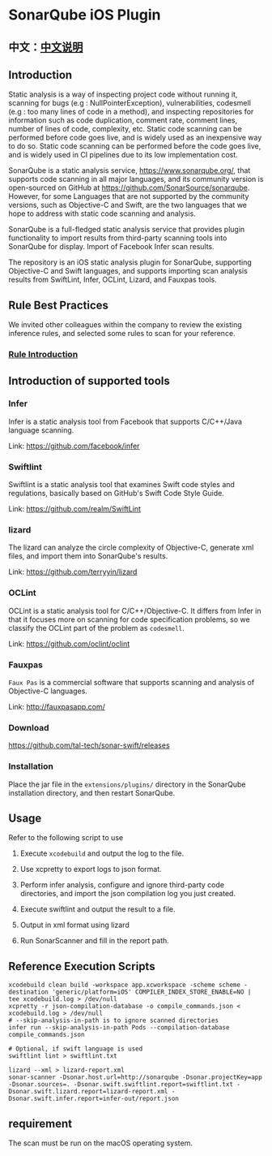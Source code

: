 # SonarQube iOS Plugin

## 中文：[中文说明](./README_zh.md)

## Introduction
Static analysis is a way of inspecting project code without running it, scanning for bugs (e.g : NullPointerException), vulnerabilities, codesmell (e.g : too many lines of code in a method), and inspecting repositories for information such as code duplication, comment rate, comment lines, number of lines of code, complexity, etc. Static code scanning can be performed before code goes live, and is widely used as an inexpensive way to do so. Static code scanning can be performed before the code goes live, and is widely used in CI pipelines due to its low implementation cost.

SonarQube is a static analysis service, https://www.sonarqube.org/, that supports code scanning in all major languages, and its community version is open-sourced on GitHub at https://github.com/SonarSource/sonarqube. However, for some Languages that are not supported by the community versions, such as Objective-C and Swift, are the two languages that we hope to address with static code scanning and analysis.

SonarQube is a full-fledged static analysis service that provides plugin functionality to import results from third-party scanning tools into SonarQube for display. Import of Facebook Infer scan results.

The repository is an iOS static analysis plugin for SonarQube, supporting Objective-C and Swift languages, and supports importing scan analysis results from SwiftLint, Infer, OCLint, Lizard, and Fauxpas tools.

## Rule Best Practices
We invited other colleagues within the company to review the existing inference rules, and selected some rules to scan for your reference.
### [Rule Introduction](docs/rule.md)

## Introduction of supported tools
### Infer
Infer is a static analysis tool from Facebook that supports C/C++/Java language scanning.

Link: https://github.com/facebook/infer

### Swiftlint
Swiftlint is a static analysis tool that examines Swift code styles and regulations, basically based on GitHub's Swift Code Style Guide.

Link: https://github.com/realm/SwiftLint

### lizard
The lizard can analyze the circle complexity of Objective-C, generate xml files, and import them into SonarQube's results.

Link: https://github.com/terryyin/lizard

### OCLint
OCLint is a static analysis tool for C/C++/Objective-C. It differs from Infer in that it focuses more on scanning for code specification problems, so we classify the OCLint part of the problem as `codesmell`.

Link: https://github.com/oclint/oclint

### Fauxpas
`Faux Pas` is a commercial software that supports scanning and analysis of Objective-C languages.

Link: http://fauxpasapp.com/

### Download
https://github.com/tal-tech/sonar-swift/releases

### Installation
Place the jar file in the `extensions/plugins/` directory in the SonarQube installation directory, and then restart SonarQube.

## Usage
Refer to the following script to use

1. Execute `xcodebuild` and output the log to the file.

2. Use xcpretty to export logs to json format.

3. Perform infer analysis, configure and ignore third-party code directories, and import the json compilation log you just created.

4. Execute swiftlint and output the result to a file.

5. Output in xml format using lizard

6. Run SonarScanner and fill in the report path.

## Reference Execution Scripts

```shell
xcodebuild clean build -workspace app.xcworkspace -scheme scheme -destination 'generic/platform=iOS' COMPILER_INDEX_STORE_ENABLE=NO | tee xcodebuild.log > /dev/null
xcpretty -r json-compilation-database -o compile_commands.json < xcodebuild.log > /dev/null
# --skip-analysis-in-path is to ignore scanned directories
infer run --skip-analysis-in-path Pods --compilation-database compile_commands.json

# Optional, if swift language is used
swiftlint lint > swiftlint.txt

lizard --xml > lizard-report.xml
sonar-scanner -Dsonar.host.url=http://sonarqube -Dsonar.projectKey=app -Dsonar.sources=. -Dsonar.swift.swiftlint.report=swiftlint.txt -Dsonar.swift.lizard.report=lizard-report.xml -Dsonar.swift.infer.report=infer-out/report.json
```

## requirement

The scan must be run on the macOS operating system.

